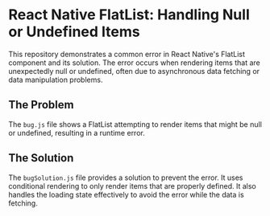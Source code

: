 # React Native FlatList: Handling Null or Undefined Items

This repository demonstrates a common error in React Native's FlatList component and its solution. The error occurs when rendering items that are unexpectedly null or undefined, often due to asynchronous data fetching or data manipulation problems.

## The Problem

The `bug.js` file shows a FlatList attempting to render items that might be null or undefined, resulting in a runtime error.

## The Solution

The `bugSolution.js` file provides a solution to prevent the error. It uses conditional rendering to only render items that are properly defined.  It also handles the loading state effectively to avoid the error while the data is fetching.